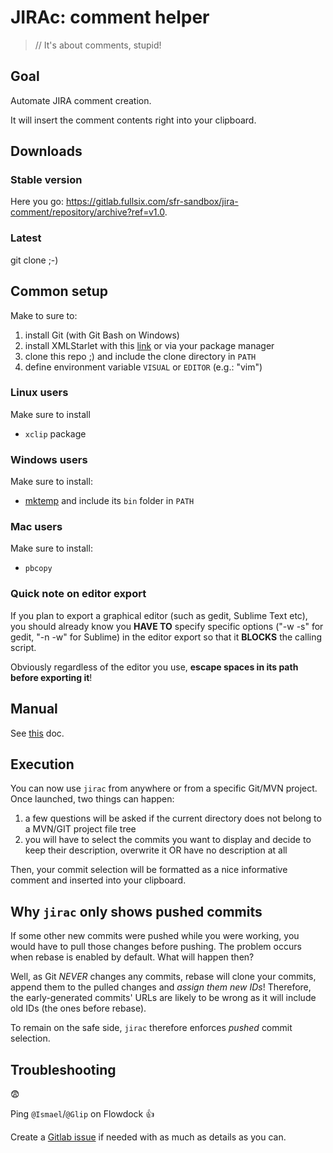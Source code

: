 # JIRAc: comment helper

> // It's about comments, stupid!

## Goal

Automate JIRA comment creation.

It will insert the comment contents right into your clipboard.

## Downloads

### Stable version

Here you go: https://gitlab.fullsix.com/sfr-sandbox/jira-comment/repository/archive?ref=v1.0.

### Latest

git clone ;-)

## Common setup

Make to sure to:

 1. install Git (with Git Bash on Windows) 
 1. install XMLStarlet with this [link](http://xmlstar.sourceforge.net/download.php) or via your package manager
 1. clone this repo ;) and include the clone directory in `PATH`
 1. define environment variable `VISUAL` or `EDITOR` (e.g.: "vim")

### Linux users

Make sure to install 

 * `xclip` package

### Windows users

Make sure to install:

 * [mktemp](http://gnuwin32.sourceforge.net/packages/mktemp.htm) and include its `bin` folder in `PATH`

### Mac users

Make sure to install:

 * `pbcopy`


### Quick note on editor export

If you plan to export a graphical editor (such as gedit, Sublime Text etc), you should already know you **HAVE TO** specify specific options ("-w -s" for gedit, "-n -w" for Sublime) in the editor export so that it **BLOCKS** the calling script.

Obviously regardless of the editor you use, **escape spaces in its path before exporting it**!

## Manual

See [this](../blob/master/MANUAL.md) doc.

## Execution

You can now use `jirac` from anywhere or from a specific Git/MVN project.
Once launched, two things can happen:

 1. a few questions will be asked if the current directory does not belong to a MVN/GIT project file tree
 1. you will have to select the commits you want to display and decide to keep their description, overwrite it OR have no description at all

Then, your commit selection will be formatted as a nice informative comment and inserted into your clipboard.

## Why `jirac` only shows pushed commits

If some other new commits were pushed while you were working, you would have to pull those changes before pushing.
The problem occurs when rebase is enabled by default. What will happen then?

Well, as Git *NEVER* changes any commits, rebase will clone your commits, append them to the pulled changes and *assign them new IDs*!
Therefore, the early-generated commits' URLs are likely to be wrong as it will include old IDs (the ones before rebase).

To remain on the safe side, `jirac` therefore enforces *pushed* commit selection.

## Troubleshooting

:fearful:

Ping `@Ismael`/`@Glip` on Flowdock :thumbsup:

Create a [Gitlab issue](https://gitlab.fullsix.com/sfr-sandbox/jira-comment/issues) if needed with as much as details as you can.


